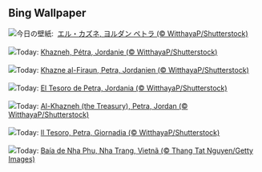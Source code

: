 ## Bing Wallpaper
![](https://www.bing.com/th?id=OHR.PetraTreasury_JA-JP4638552113_UHD.jpg&w=1000)今日の壁紙: &nbsp;[エル・カズネ, ヨルダン ペトラ (© WitthayaP/Shutterstock)](https://www.bing.com/th?id=OHR.PetraTreasury_JA-JP4638552113_UHD.jpg)
<br><br/>
![](https://www.bing.com/th?id=OHR.PetraTreasury_FR-FR9534450320_UHD.jpg&w=1000)Today: [Khazneh, Pétra, Jordanie (© WitthayaP/Shutterstock)](https://www.bing.com/th?id=OHR.PetraTreasury_FR-FR9534450320_UHD.jpg)
<br><br/>
![](https://www.bing.com/th?id=OHR.PetraTreasury_DE-DE6339957030_UHD.jpg&w=1000)Today: [Khazne al-Firaun, Petra, Jordanien (© WitthayaP/Shutterstock)](https://www.bing.com/th?id=OHR.PetraTreasury_DE-DE6339957030_UHD.jpg)
<br><br/>
![](https://www.bing.com/th?id=OHR.PetraTreasury_ES-ES0704016952_UHD.jpg&w=1000)Today: [El Tesoro de Petra, Jordania (© WitthayaP/Shutterstock)](https://www.bing.com/th?id=OHR.PetraTreasury_ES-ES0704016952_UHD.jpg)
<br><br/>
![](https://www.bing.com/th?id=OHR.PetraTreasury_EN-GB6969772830_UHD.jpg&w=1000)Today: [Al-Khazneh (the Treasury), Petra, Jordan (© WitthayaP/Shutterstock)](https://www.bing.com/th?id=OHR.PetraTreasury_EN-GB6969772830_UHD.jpg)
<br><br/>
![](https://www.bing.com/th?id=OHR.PetraTreasury_IT-IT8544676447_UHD.jpg&w=1000)Today: [Il Tesoro, Petra, Giornadia (© WitthayaP/Shutterstock)](https://www.bing.com/th?id=OHR.PetraTreasury_IT-IT8544676447_UHD.jpg)
<br><br/>
![](https://www.bing.com/th?id=OHR.NhaTrang_PT-BR8126662489_UHD.jpg&w=1000)Today: [Baía de Nha Phu, Nha Trang, Vietnã (© Thang Tat Nguyen/Getty Images)](https://www.bing.com/th?id=OHR.NhaTrang_PT-BR8126662489_UHD.jpg)
<br><br/>
